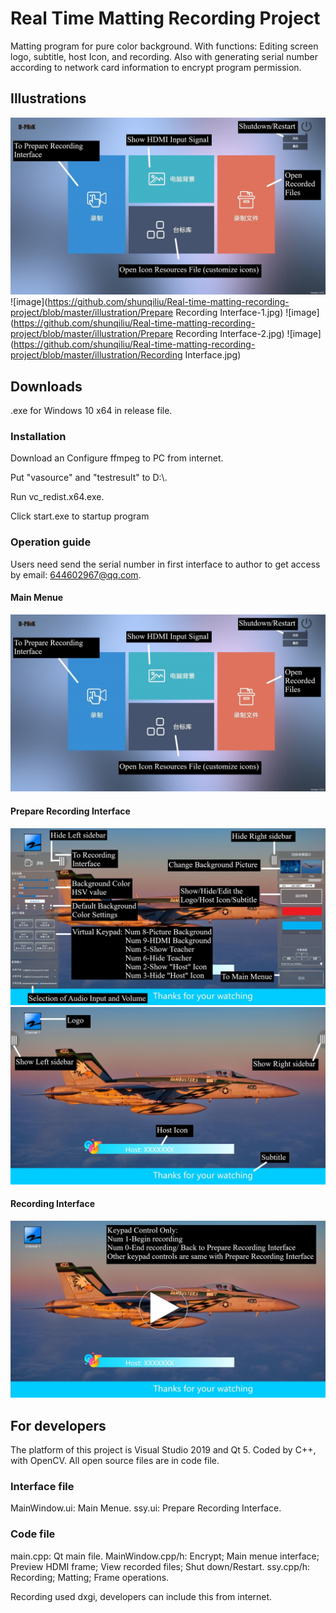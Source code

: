 # Real Time Matting Recording Project
Matting program for pure color background. With functions: Editing screen logo, subtitle, host Icon, and recording. Also with generating serial number according to network card information to encrypt program permission.
## Illustrations
![image](https://github.com/shunqiliu/Real-time-matting-recording-project/blob/master/illustration/mm.jpg)
![image](https://github.com/shunqiliu/Real-time-matting-recording-project/blob/master/illustration/Prepare Recording Interface-1.jpg)
![image](https://github.com/shunqiliu/Real-time-matting-recording-project/blob/master/illustration/Prepare Recording Interface-2.jpg)
![image](https://github.com/shunqiliu/Real-time-matting-recording-project/blob/master/illustration/Recording Interface.jpg)
## Downloads
.exe for Windows 10 x64 in release file.
### Installation
Download an Configure ffmpeg to PC from internet.

Put "vasource" and "testresult" to D:\\.

Run vc_redist.x64.exe.

Click start.exe to startup program
### Operation guide
Users need send the serial number in first interface to author to get access by email: 644602967@qq.com.
#### Main Menue
![image](https://github.com/shunqiliu/Real-time-matting-recording-project/blob/master/illustration/mm.jpg)
#### Prepare Recording Interface
![image](https://github.com/shunqiliu/Real-time-matting-recording-project/blob/master/illustration/pr.jpg)
![image](https://github.com/shunqiliu/Real-time-matting-recording-project/blob/master/illustration/pr2.jpg)
#### Recording Interface
![image](https://github.com/shunqiliu/Real-time-matting-recording-project/blob/master/illustration/r.jpg)
## For developers
The platform of this project is Visual Studio 2019 and Qt 5. Coded by C++, with OpenCV. All open source files are in code file.
### Interface file
MainWindow.ui: Main Menue.
ssy.ui: Prepare Recording Interface.
### Code file
main.cpp: Qt main file.
MainWindow.cpp/h:  Encrypt; Main menue interface; Preview HDMI frame; View recorded files; Shut down/Restart.
ssy.cpp/h: Recording; Matting; Frame operations.

Recording used dxgi, developers can include this from internet.

